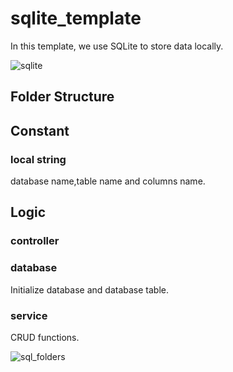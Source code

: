# sqlite_template
In this template, we use SQLite to store data locally. 

![sqlite](https://github.com/SirinK2/sqlite_template/assets/92253615/ab5ab46f-f906-4fce-aaf4-041e4d0b3c9f)

## Folder Structure
## Constant
  ### local string
  database name,table name and columns name.
## Logic
  ### controller 
  ### database
   Initialize database and database table.
  ### service
  CRUD functions.
     


![sql_folders](https://github.com/SirinK2/sqlite_template/assets/92253615/be62b2f6-2b35-4778-99ed-0ceb8a711cfa)
